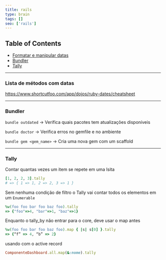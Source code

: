 ```yaml
---
title: rails
type: brain
tags: []
seo: ['rails']
---
```


## Table of Contents

- [Formatar e manipular datas](#formatar-manipular-data)
- [Bundler](#bundler)
- [Tally](#tally)

<hr>
<a name="formatar-manipular-data"></a>

### Lista de métodos com datas

https://www.shortcutfoo.com/app/dojos/ruby-dates/cheatsheet

<hr>
<a name="bundler"></a>

### Bundler

`bundle outdated` -> Verifica quais pacotes tem atualizações disponíveis

`bundle doctor` -> Verifica erros no gemfile e no ambiente

`bundle gem <gem_name>` -> Cria uma nova gem com um scaffold 

<hr>
<a name="tally"></a>

### Tally

Contar quantas vezes um item se repete em uma lsita

```ruby
[1, 2, 2, 3].tally
# => { 1 => 1, 2 => 2, 3 => 1 }
```

Sem nenhuma condição de filtro o Tally vai contar todos os elementos em um `Enumerable` 

```ruby
%w(foo foo bar foo baz foo).tally
=> {"foo"=>4, "bar"=>1, "baz"=>1}
```

Enquanto o tally_by não entrar para o core, deve usar o map antes
```ruby
%w(foo foo bar foo baz foo).map { |s| s[0] }.tally
=> {“f” => 4, “b” => 2}
```

usando com o active record
```ruby
ComponenteDashboard.all.map(&:nome).tally
```

